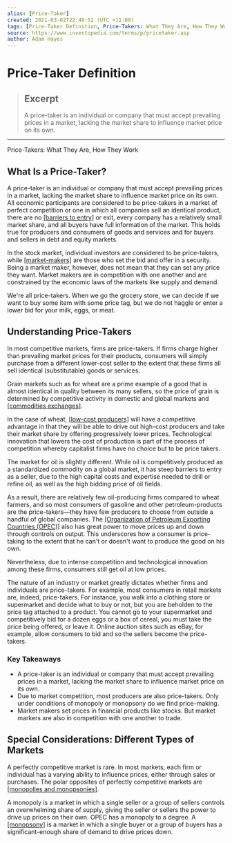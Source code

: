 ```yaml
---
alias: [Price-Taker]
created: 2021-03-02T22:49:52 (UTC +11:00)
tags: [Price-Taker Definition, Price-Takers: What They Are, How They Work]
source: https://www.investopedia.com/terms/p/pricetaker.asp
author: Adam Hayes
---
```


# Price-Taker Definition

> ## Excerpt
> A price-taker is an individual or company that must accept prevailing prices in a market, lacking the market share to influence market price on its own.

---

Price-Takers: What They Are, How They Work
## What Is a Price-Taker?

A price-taker is an individual or company that must accept prevailing prices in a market, lacking the market share to influence market price on its own. All economic participants are considered to be price-takers in a market of perfect competition or one in which all companies sell an identical product, there are no [[barriers to entry]](https://www.investopedia.com/terms/b/barrierstoentry.asp) or exit, every company has a relatively small market share, and all buyers have full information of the market. This holds true for producers and consumers of goods and services and for buyers and sellers in debt and equity markets.

In the stock market, individual investors are considered to be price-takers, while [[market-makers]](https://www.investopedia.com/terms/m/marketmaker.asp) are those who set the bid and offer in a security. Being a market maker, however, does not mean that they can set any price they want. Market makers are in competition with one another and are constrained by the economic laws of the markets like supply and demand.

We're all price-takers. When we go the grocery store, we can decide if we want to buy some item with some price tag, but we do not haggle or enter a lower bid for your milk, eggs, or meat.

## Understanding Price-Takers

In most competitive markets, firms are price-takers. If firms charge higher than prevailing market prices for their products, consumers will simply purchase from a different lower-cost seller to the extent that these firms all sell identical (substitutable) goods or services.

Grain markets such as for wheat are a prime example of a good that is almost identical in quality between its many sellers, so the price of grain is determined by competitive activity in domestic and global markets and [[commodities exchanges]](https://www.investopedia.com/terms/c/commoditiesexchange.asp).

In the case of wheat, [[low-cost producers]](https://www.investopedia.com/terms/l/low-cost-producer.asp) will have a competitive advantage in that they will be able to drive out high-cost producers and take their market share by offering progressively lower prices. Technological innovation that lowers the cost of production is part of the process of competition whereby capitalist firms have no choice but to be price takers.

The market for oil is slightly different. While oil is competitively produced as a standardized commodity on a global market, it has steep barriers to entry as a seller, due to the high capital costs and expertise needed to drill or refine oil, as well as the high bidding price of oil fields.

As a result, there are relatively few oil-producing firms compared to wheat farmers, and so most consumers of gasoline and other petroleum-products are the price-takers—they have few producers to choose from outside a handful of global companies. The [[Organization of Petroleum Exporting Countries (OPEC)]](https://www.investopedia.com/terms/o/opec.asp) also has great power to move prices up and down through controls on output. This underscores how a consumer is price-taking to the extent that he can't or doesn't want to produce the good on his own.

Nevertheless, due to intense competition and technological innovation among these firms, consumers still get oil at low prices.

The nature of an industry or market greatly dictates whether firms and individuals are price-takers. For example, most consumers in retail markets are, indeed, price-takers. For instance, you walk into a clothing store or supermarket and decide what to buy or not, but you are beholden to the price tag attached to a product. You cannot go to your supermarket and competitively bid for a dozen eggs or a box of cereal, you must take the price being offered, or leave it. Online auction sites such as eBay, for example, allow consumers to bid and so the sellers become the price-takers.

### Key Takeaways

-   A price-taker is an individual or company that must accept prevailing prices in a market, lacking the market share to influence market price on its own. 
-   Due to market competition, most producers are also price-takers. Only under conditions of monopoly or monopsony do we find price-making.
-   Market makers set prices in financial products like stocks. But market markers are also in competition with one another to trade.

## Special Considerations: Different Types of Markets

A perfectly competitive market is rare. In most markets, each firm or individual has a varying ability to influence prices, either through sales or purchases. The polar opposites of perfectly competitive markets are [[monopolies and monopsonies]](https://www.investopedia.com/ask/answers/032415/whats-difference-between-monopoly-and-monopsony.asp).

A monopoly is a market in which a single seller or a group of sellers controls an overwhelming share of supply, giving the seller or sellers the power to drive up prices on their own. OPEC has a monopoly to a degree. A [[monopsony]](https://www.investopedia.com/terms/m/monopsony.asp) is a market in which a single buyer or a group of buyers has a significant-enough share of demand to drive prices down.
